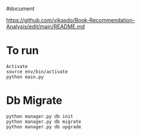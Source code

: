 #document

https://github.com/vikasdo/Book-Recommendation-Analysis/edit/main/README.md

# To run 
	Activate 
	source env/bin/activate
	python main.py

# Db Migrate
```
python manager.py db init
python manager.py db migrate
python manager.py db upgrade

```
